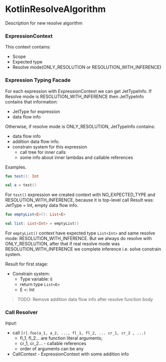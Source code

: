 # KotlinResolveAlgorithm
Description for new resolve algorithm

### ExpressionContext
This context contains:
- Scope
- Expected type
- Resolve mode(ONLY_RESOLUTION or RESOLUTION_WITH_INFERENCE)

### Expression Typing Facade
For each expression with ExpressionContext we can get JetTypeInfo.
If Resolve mode is RESOLUTION_WITH_INFERENCE then JetTypeInfo contains that information:
- JetType for expression
- data flow info

Otherwise, if resolve mode is ONLY_RESOLUTION, JetTypeInfo contains:
- data flow info
- addition data flow info.
- constrain system for this expression
	- call tree for inner calls
	- some info about inner lambdas and callable references

Examples.
```Kotlin
fun test(): Int

val a = test()
```
For `test()` expression we created context with NO_EXPECTED_TYPE and RESOLUTION_WITH_INFERENCE, because it is top-level call
Result was: JetType = Int, empty data flow info.

```Kotlin
fun emptyList<E>(): List<E>

val list: List<Int> = emptyList()
```
For `emptyList()` context have expected type `List<Int>` and same resolve mode: RESOLUTION_WITH_INFERENCE.
But we always do resolve with ONLY_RESOLUTION, after that if real resolve mode was RESOLUTION_WITH_INFERENCE
we complete inference i.e. solve constrain system.

Result for first stage:  
- Constrain system: 
	- Type variable: `E`
	- return type `List<E>`
	- E <: Int


> TODO: Remove addition data flow info after resolve function body

### Call Resolver

*Input:*
- call `[r].foo(a_1, a_2, ..., fl_1, fl_2, ... cr_1, cr_2 , ...)`
	- fl_1, fl_2... are function literal arguments;
	- cr_1, cr_2... - callable references
	- order of arguments can be any
- CallContext - ExpressionContext with some addition info

